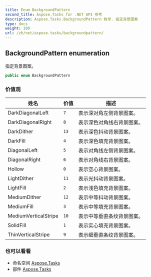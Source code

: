 ```yaml
---
title: Enum BackgroundPattern
second_title: Aspose.Tasks for .NET API 参考
description: Aspose.Tasks.BackgroundPattern 枚举. 指定背景图案
type: docs
weight: 100
url: /zh/net/aspose.tasks/backgroundpattern/
---
```

## BackgroundPattern enumeration

指定背景图案。

```csharp
public enum BackgroundPattern
```

### 价值观

| 姓名 | 价值 | 描述 |
| --- | --- | --- |
| DarkDiagonalLeft | `7` | 表示深对角左侧背景图案。 |
| DarkDiagonalRight | `8` | 表示深色对角线右背景图案。 |
| DarkDither | `13` | 表示深色抖动背景图案。 |
| DarkFill | `4` | 表示深色填充背景图案。 |
| DiagonalLeft | `5` | 表示对角线左侧背景图案。 |
| DiagonalRight | `6` | 表示对角线右背景图案。 |
| Hollow | `0` | 表示空心背景图案。 |
| LightDither | `11` | 表示光抖动背景图案。 |
| LightFill | `2` | 表示浅色填充背景图案。 |
| MediumDither | `12` | 表示中等抖动背景图案。 |
| MediumFill | `3` | 表示中等填充背景图案。 |
| MediumVerticalStripe | `10` | 表示中等垂直条纹背景图案。 |
| SolidFill | `1` | 表示实心填充背景图案。 |
| ThinVerticalStripe | `9` | 表示细垂直条纹背景图案。 |

### 也可以看看

* 命名空间 [Aspose.Tasks](../../aspose.tasks/)
* 部件 [Aspose.Tasks](../../)


